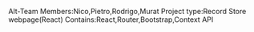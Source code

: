 Alt-Team Members:Nico,Pietro,Rodrigo,Murat
Project type:Record Store webpage(React)
Contains:React,Router,Bootstrap,Context API
